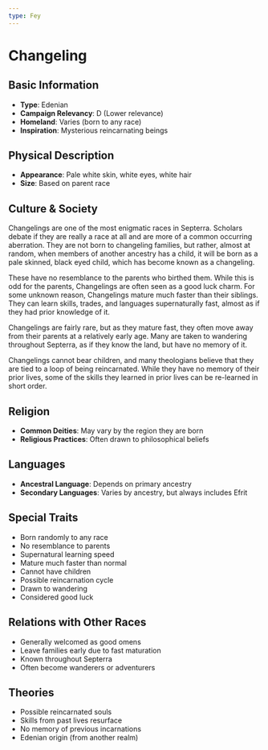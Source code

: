 ```yaml
---
type: Fey
---
```


# Changeling

## Basic Information
- **Type**: Edenian
- **Campaign Relevancy**: D (Lower relevance)
- **Homeland**: Varies (born to any race)
- **Inspiration**: Mysterious reincarnating beings

## Physical Description
- **Appearance**: Pale white skin, white eyes, white hair
- **Size**: Based on parent race

## Culture & Society
Changelings are one of the most enigmatic races in Septerra. Scholars debate if they are really a race at all and are more of a common occurring aberration. They are not born to changeling families, but rather, almost at random, when members of another ancestry has a child, it will be born as a pale skinned, black eyed child, which has become known as a changeling.

These have no resemblance to the parents who birthed them. While this is odd for the parents, Changelings are often seen as a good luck charm. For some unknown reason, Changelings mature much faster than their siblings. They can learn skills, trades, and languages supernaturally fast, almost as if they had prior knowledge of it.

Changelings are fairly rare, but as they mature fast, they often move away from their parents at a relatively early age. Many are taken to wandering throughout Septerra, as if they know the land, but have no memory of it.

Changelings cannot bear children, and many theologians believe that they are tied to a loop of being reincarnated. While they have no memory of their prior lives, some of the skills they learned in prior lives can be re-learned in short order.

## Religion
- **Common Deities**: May vary by the region they are born
- **Religious Practices**: Often drawn to philosophical beliefs

## Languages
- **Ancestral Language**: Depends on primary ancestry
- **Secondary Languages**: Varies by ancestry, but always includes Efrit

## Special Traits
- Born randomly to any race
- No resemblance to parents
- Supernatural learning speed
- Mature much faster than normal
- Cannot have children
- Possible reincarnation cycle
- Drawn to wandering
- Considered good luck

## Relations with Other Races
- Generally welcomed as good omens
- Leave families early due to fast maturation
- Known throughout Septerra
- Often become wanderers or adventurers

## Theories
- Possible reincarnated souls
- Skills from past lives resurface
- No memory of previous incarnations
- Edenian origin (from another realm)
